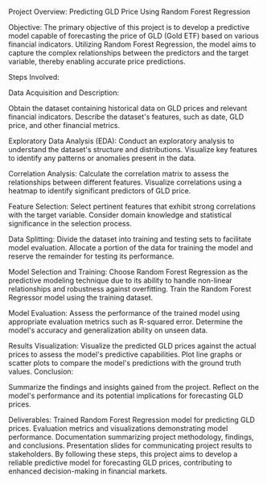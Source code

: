 Project Overview: Predicting GLD Price Using Random Forest Regression

Objective:
The primary objective of this project is to develop a predictive model capable of forecasting the price of GLD (Gold ETF) based on various financial indicators. Utilizing Random Forest Regression, the model aims to capture the complex relationships between the predictors and the target variable, thereby enabling accurate price predictions.

Steps Involved:

Data Acquisition and Description:

Obtain the dataset containing historical data on GLD prices and relevant financial indicators.
Describe the dataset's features, such as date, GLD price, and other financial metrics.

Exploratory Data Analysis (EDA):
Conduct an exploratory analysis to understand the dataset's structure and distributions.
Visualize key features to identify any patterns or anomalies present in the data.

Correlation Analysis:
Calculate the correlation matrix to assess the relationships between different features.
Visualize correlations using a heatmap to identify significant predictors of GLD price.

Feature Selection:
Select pertinent features that exhibit strong correlations with the target variable.
Consider domain knowledge and statistical significance in the selection process.

Data Splitting:
Divide the dataset into training and testing sets to facilitate model evaluation.
Allocate a portion of the data for training the model and reserve the remainder for testing its performance.

Model Selection and Training:
Choose Random Forest Regression as the predictive modeling technique due to its ability to handle non-linear relationships and robustness against overfitting.
Train the Random Forest Regressor model using the training dataset.

Model Evaluation:
Assess the performance of the trained model using appropriate evaluation metrics such as R-squared error.
Determine the model's accuracy and generalization ability on unseen data.

Results Visualization:
Visualize the predicted GLD prices against the actual prices to assess the model's predictive capabilities.
Plot line graphs or scatter plots to compare the model's predictions with the ground truth values.
Conclusion:

Summarize the findings and insights gained from the project.
Reflect on the model's performance and its potential implications for forecasting GLD prices.

Deliverables:
Trained Random Forest Regression model for predicting GLD prices.
Evaluation metrics and visualizations demonstrating model performance.
Documentation summarizing project methodology, findings, and conclusions.
Presentation slides for communicating project results to stakeholders.
By following these steps, this project aims to develop a reliable predictive model for forecasting GLD prices, contributing to enhanced decision-making in financial markets.







